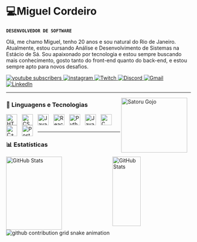 <div align="left">
  <h1>💻Miguel Cordeiro</h1>
</div>


**`DESENVOLVEDOR DE SOFTWARE`**



Olá, me chamo Miguel, tenho 20 anos e sou natural do Rio de Janeiro. Atualmente, estou cursando Análise e Desenvolvimento de Sistemas na Estácio de Sá. Sou apaixonado por tecnologia e estou sempre buscando mais conhecimento, gosto tanto do front-end quanto do back-end, e estou sempre apto para novos desafios.

<p align="left">
    <a href="https://www.youtube.com/@Miguellivess">
        <img 
            alt="youtube subscribers" 
            title="Inscreva-se no meu canal" 
            src="https://img.shields.io/badge/YouTube-FF0000?style=for-the-badge&logo=youtube&logoColor=white" target="_blank"
        />
    </a>
    <a href="https://www.instagram.com/mgofcx/">
        <img 
            alt="instagram" 
            title="Me segue no Instagram" 
            src="https://img.shields.io/badge/-Instagram-%23E4405F?style=for-the-badge&logo=instagram&logoColor=white" target="_blank"
        />
    </a> 
    <a href="https://www.twitch.tv/mgz1nnbr">
        <img 
            alt="Twitch" 
            title="Me segue na Twitch" 
            src="https://img.shields.io/badge/Twitch-9146FF?style=for-the-badge&logo=twitch&logoColor=white" target="_blank"
        />
    </a>
    <a href="https://discordapp.com/users/372511425861779466">
        <img 
            alt="Discord" 
            title="Meu Discord" 
            src="https://img.shields.io/badge/Discord-7289DA?style=for-the-badge&logo=discord&logoColor=white" target="_blank"
        />
    </a>
  <a href="mailto:miguelcordeirozzz@gmail.com">
        <img 
            alt="Gmail" 
            title="Meu Gmail" 
            src="https://img.shields.io/badge/-Gmail-%23333?style=for-the-badge&logo=gmail&logoColor=white" target="_blank"
        />
    </a>
  <a href="https://www.linkedin.com/in/miguel-cordeiro-77a8a8265/">
        <img 
            alt="LinkedIn" 
            title="Meu LinkedIn" 
            src="https://img.shields.io/badge/-LinkedIn-%230077B5?style=for-the-badge&logo=linkedin&logoColor=white" target="_blank"
        />
    </a>
</p>

---
<img
    align="right"
    alt="Satoru Gojo" 
    title="Satoru Gojo"
    height="150px"
    width="180px"
    style="padding-right: 10px;" 
    src="https://i.pinimg.com/originals/70/5e/d1/705ed1090f270ed99c90b2d312bd34bd.jpg" 
/>


### 🤖 Linguagens e Tecnologias

<img 
    align="left" 
    alt="HTML"
    title="HTML" 
    width="30px" 
    style="padding-right: 10px;" 
    src="https://cdn.jsdelivr.net/gh/devicons/devicon@latest/icons/html5/html5-original.svg" 
/>
<img 
    align="left" 
    alt="CSS" 
    title="CSS"
    width="30px" 
    style="padding-right: 10px;" 
    src="https://cdn.jsdelivr.net/gh/devicons/devicon@latest/icons/css3/css3-original.svg" 
/>
<img 
    align="left" 
    alt="JavaScript" 
    title="JavaScript"
    width="30px" 
    style="padding-right: 10px;" 
    src="https://cdn.jsdelivr.net/gh/devicons/devicon@latest/icons/javascript/javascript-original.svg" 
/>
<img 
    align="left" 
    alt="React Native" 
    title="React Native"
    width="30px" 
    style="padding-right: 10px;" 
    src="https://cdn.jsdelivr.net/gh/devicons/devicon@latest/icons/react/react-original.svg" 
/>
<img 
    align="left" 
    alt="Python" 
    title="Python"
    width="30px" 
    style="padding-right: 10px;" 
    src="https://cdn.jsdelivr.net/gh/devicons/devicon@latest/icons/python/python-original.svg" 
/>
<img 
    align="left"
    alt="Java" 
    title="Java"
    width="30px" 
    style="padding-right: 10px;" 
    src="https://cdn.jsdelivr.net/gh/devicons/devicon@latest/icons/java/java-original.svg" 
/>
<img 
    align="left" 
    alt="C" 
    title="C"
    width="30px" 
    style="padding-right: 10px;" 
    src="https://cdn.jsdelivr.net/gh/devicons/devicon@latest/icons/c/c-original.svg" 
/>
<img 
    align="left" 
    alt="C++" 
    title="C++"
    width="30px" 
    style="padding-right: 10px;" 
    src="https://cdn.jsdelivr.net/gh/devicons/devicon@latest/icons/cplusplus/cplusplus-original.svg" 
/>
<img 
    align="left" 
    alt="PostgreSQL" 
    title="PostgreSQL"
    width="30px" 
    style="padding-right: 10px;" 
    src="https://cdn.jsdelivr.net/gh/devicons/devicon@latest/icons/postgresql/postgresql-original.svg" 
/>

<br/>
<br/>

---

### 📊 Estatísticas

<p>
  <img 
    align="left"
    width="55%"
    alt="GitHub Stats" 
    height="200" 
    style="padding-right: 10px;" 
    src="https://github-readme-stats.vercel.app/api?username=migueldev1&show_icons=true&theme=tokyonight&include_all_commits=true&locale=pt-br" 
  />

  <img 
      align="left"
      width="39%"
      alt="GitHub Stats" 
      height="190" 
      src="https://github-readme-stats.vercel.app/api/top-langs/?username=migueldev1&theme=tokyonight&layout=compact&custom_title=Tecnologias&langs_count=9" 
  />


  <picture align="center">
  <source media="(prefers-color-scheme: dark)" srcset="https://raw.githubusercontent.com/migueldev1/migueldev1/output/github-contribution-grid-snake-dark.svg">
  <source media="(prefers-color-scheme: light)" srcset="https://raw.githubusercontent.com/migueldev1/migueldev1/output/github-contribution-grid-snake-dark.svg">
  <img align="center" alt="github contribution grid snake animation" src="https://raw.githubusercontent.com/mari4souza/migueldev1/output/github-contribution-grid-snake.svg">
</picture>

</p>

